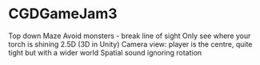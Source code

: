 # CGDGameJam3

Top down
Maze
Avoid monsters - break line of sight
Only see where your torch is shining
2.5D (3D in Unity)
Camera view: player is the centre, quite tight but with a wider world
Spatial sound ignoring rotation
